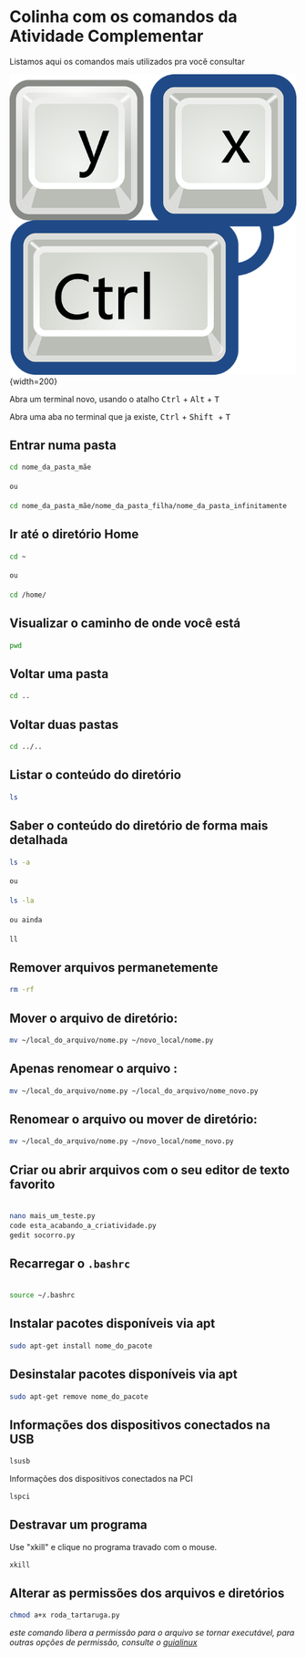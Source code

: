 # Colinha com os comandos da Atividade Complementar

Listamos aqui os comandos mais utilizados pra você consultar 

![referencia](img/atalhos.png){width=200}



Abra um terminal novo, usando o atalho <kbd>Ctrl</kbd> + <kbd>Alt</kbd> + <kbd>T</kbd>



Abra uma aba no terminal que ja existe, <kbd>Ctrl</kbd> + <kbd>Shift </kbd> + <kbd>T</kbd>


## Entrar numa pasta

```bash
cd nome_da_pasta_mãe

ou

cd nome_da_pasta_mãe/nome_da_pasta_filha/nome_da_pasta_infinitamente

```

## Ir até o diretório Home


```bash
cd ~

ou

cd /home/

```

## Visualizar o caminho de onde você está

```bash
pwd

```

## Voltar uma pasta

```bash
cd ..

```

## Voltar duas pastas

```bash
cd ../..

```

## Listar o conteúdo do diretório


```bash
ls

```

## Saber o conteúdo do diretório de forma mais detalhada


```bash
ls -a

ou

ls -la

ou ainda

ll

```

## Remover arquivos permanetemente

```bash
rm -rf

```


## Mover o arquivo de diretório:


```bash
mv ~/local_do_arquivo/nome.py ~/novo_local/nome.py

```


## Apenas renomear o arquivo :


```bash
mv ~/local_do_arquivo/nome.py ~/local_do_arquivo/nome_novo.py

```

## Renomear o arquivo ou mover de diretório:


```bash
mv ~/local_do_arquivo/nome.py ~/novo_local/nome_novo.py

```

## Criar ou abrir arquivos com o seu editor de texto favorito

```bash

nano mais_um_teste.py
code esta_acabando_a_criatividade.py
gedit socorro.py


```

## Recarregar o  `.bashrc `

```bash

source ~/.bashrc

```

## Instalar pacotes disponíveis via apt


```bash
sudo apt-get install nome_do_pacote

```


## Desinstalar pacotes disponíveis via apt

```bash
sudo apt-get remove nome_do_pacote

```

## Informações dos dispositivos conectados na USB 

```bash
lsusb

```
Informações dos dispositivos conectados na PCI

```bash
lspci

```

## Destravar um programa 

Use "xkill" e clique no programa travado com o mouse.


```bash
xkill

```

## Alterar as permissões dos arquivos e diretórios


```bash
chmod a+x roda_tartaruga.py

```
*este comando libera a permissão para o arquivo se tornar executável, para outras opções de permissão, consulte o [guialinux](https://guialinux.uniriotec.br/chmod/)*


